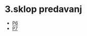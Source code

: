 # 3.sklop predavanj
- <a href="https://github.com/mindOfCaspian/zapiski/tree/main/tpo/III_sklop/P6">P6</a>
- <a href="https://github.com/mindOfCaspian/zapiski/tree/main/tpo/III_sklop/P7">P7</a>
